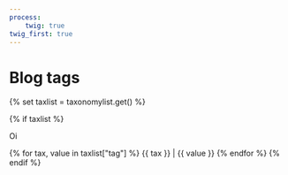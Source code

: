 ```yaml
---
process:
    twig: true
twig_first: true
---
```


# Blog tags


{% set taxlist = taxonomylist.get() %}

{% if taxlist %}
<p>Oi</p>
    {% for tax, value in taxlist["tag"] %}
        <a class="label label-rounded">{{ tax }} | {{ value }}</a>
    {% endfor %}
{% endif %}

